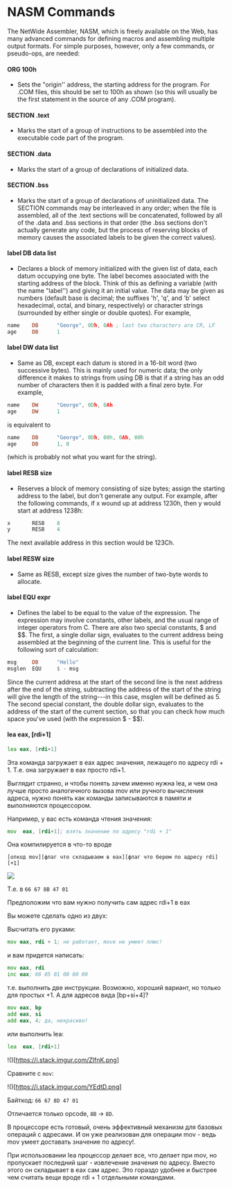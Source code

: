 # NASM Commands

The NetWide Assembler, NASM, which is freely available on the Web, has many advanced commands for defining macros and assembling multiple output formats. For simple purposes, however, only a few commands, or pseudo-ops, are needed:

#### ORG 100h
* Sets the "origin'' address, the starting address for the program. For .COM files, this should be set to 100h as shown (so this will usually be the first statement in the source of any .COM program).

#### SECTION .text
* Marks the start of a group of instructions to be assembled into the executable code part of the program.

#### SECTION .data
* Marks the start of a group of declarations of initialized data.
#### SECTION .bss
* Marks the start of a group of declarations of uninitialized data. The SECTION commands may be interleaved in any order; when the file is assembled, all of the .text sections will be concatenated, followed by all of the .data and .bss sections in that order (the .bss sections don't actually generate any code, but the process of reserving blocks of memory causes the associated labels to be given the correct values).
#### label DB data list
* Declares a block of memory initialized with the given list of data, each datum occupying one byte. The label becomes associated with the starting address of the block. Think of this as defining a variable (with the name "label'') and giving it an initial value. The data may be given as numbers (default base is decimal; the suffixes 'h', 'q', and 'b' select hexadecimal, octal, and binary, respectively) or character strings (surrounded by either single or double quotes). For example,
```asm
name    DB      "George", 0Dh, 0Ah ; last two characters are CR, LF
age     DB      1
```

#### label DW data list
* Same as DB, except each datum is stored in a 16-bit word (two successive bytes). This is mainly used for numeric data; the only difference it makes to strings from using DB is that if a string has an odd number of characters then it is padded with a final zero byte. For example,
```asm
name    DW      "George", 0Dh, 0Ah
age     DW      1
```

is equivalent to
```asm
name    DB      "George", 0Dh, 00h, 0Ah, 00h
age     DB      1, 0
```
(which is probably not what you want for the string).
#### label RESB size
* Reserves a block of memory consisting of size bytes; assign the starting address to the label, but don't generate any output. For example, after the following commands, if x wound up at address 1230h, then y would start at address 1238h:
```asm
x       RESB    8
y       RESB    4
```

The next available address in this section would be 123Ch.

#### label RESW size
* Same as RESB, except size gives the number of two-byte words to allocate.

####  label EQU expr
* Defines the label to be equal to the value of the expression. The expression may involve constants, other labels, and the usual range of integer operators from C. There are also two special constants, $ and $$. The first, a single dollar sign, evaluates to the current address being assembled at the beginning of the current line. This is useful for the following sort of calculation:
```asm
msg     DB      "Hello"
msglen  EQU     $ - msg
```

Since the current address at the start of the second line is the next address after the end of the string, subtracting the address of the start of the string will give the length of the string---in this case, msglen will be defined as 5. The second special constant, the double dollar sign, evaluates to the address of the start of the current section, so that you can check how much space you've used (with the expression $ - $$).


#### lea eax, [rdi+1]
```asm
lea eax, [rdi+1]
```
Эта команда загружает в eax адрес значения, лежащего по адресу rdi + 1. Т.е. она загружает в eax просто rdi+1.

Выглядит странно, и чтобы понять зачем именно нужна lea, и чем она лучше просто аналогичного вызова mov или ручного вычисления адреса, нужно понять как команды записываются в памяти и выполняются процессором.

Например, у вас есть команда чтения значения:
```asm
mov  eax, [rdi+1]; взять значение по адресу "rdi + 1"
```

Она компилируется в что-то вроде
```
[опкод mov][флаг что складываем в eax][флаг что берем по адресу rdi][+1]
```

![](https://i.stack.imgur.com/YEdtD.png)

Т.е. в `66 67 8B 47 01`

Предположим что вам нужно получить сам адрес rdi+1 в eax

Вы можете сделать одно из двух:

Высчитать его руками:
```asm
mov eax, rdi + 1; не работает, move не умеет плюс!
```
и вам придется написать:
```asm
mov eax, rdi 
inc eax; 66 05 01 00 00 00
```
т.е. выполнить две инструкции. Возможно, хороший вариант, но только для простых +1. А для адресов вида [bp+si+4]?
```asm
mov eax, bp
add eax, si
add eax, 4; да, некрасиво!
```
или выполнить lea:
```asm
lea  eax, [rdi+1]
```

!()[https://i.stack.imgur.com/ZlfnK.png]

Сравните с `mov`:

!()[https://i.stack.imgur.com/YEdtD.png]

Байткод: `66 67 8D 47 01`

Отличается только opcode, `8B` -> `8D`.

В процессоре есть готовый, очень эффективный механизм для базовых операций с адресами. 
И он уже реализован для операции mov - ведь mov умеет доставать значение по адресу!.

При использовании lea процессор делает все, что делает при mov, 
но пропускает последний шаг - извлечение значения по адресу. 
Вместо этого он складывает в eax сам адрес. Это гораздо удобнее и 
быстрее чем считать вещи вроде rdi + 1 отдельными командами.

